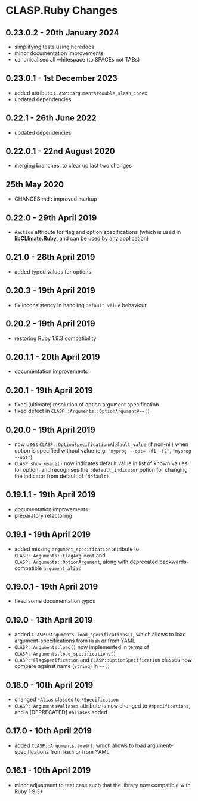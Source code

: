 # **CLASP.Ruby** Changes


## 0.23.0.2 - 20th January 2024

* simplifying tests using heredocs
* minor documentation improvements
* canonicalised all whitespace (to SPACEs not TABs)


## 0.23.0.1 - 1st December 2023

* added attribute `CLASP::Arguments#double_slash_index`
* updated dependencies


## 0.22.1 - 26th June 2022

* updated dependencies


## 0.22.0.1 - 22nd August 2020

* merging branches, to clear up last two changes


## 25th May 2020

* CHANGES.md : improved markup


## 0.22.0 - 29th April 2019

* ``#action`` attribute for flag and option specifications (which is used in **libCLImate.Ruby**, and can be used by any application)


## 0.21.0 - 28th April 2019

* added typed values for options


## 0.20.3 - 19th April 2019

* fix inconsistency in handling `default_value` behaviour


## 0.20.2 - 19th April 2019

* restoring Ruby 1.9.3 compatibility


## 0.20.1.1 - 20th April 2019

* documentation improvements


## 0.20.1 - 19th April 2019

* fixed (ultimate) resolution of option argument specification
* fixed defect in `CLASP::Arguments::OptionArgument#==()`


## 0.20.0 - 19th April 2019

* now uses `CLASP::OptionSpecification#default_value` (if non-nil) when option is specified without value (e.g. `"myprog --opt= -f1 -f2"`, `"myprog --opt"`)
* `CLASP.show_usage()` now indicates default value in list of known values for option, and recognises the `:default_indicator` option for changing the indicator from default of `(default)`


## 0.19.1.1 - 19th April 2019

* documentation improvements
* preparatory refactoring


## 0.19.1 - 19th April 2019

* added missing `argument_specification` attribute to `CLASP::Arguments::FlagArgument` and `CLASP::Arguments::OptionArgument`, along with deprecated backwards-compatible `argument_alias`


## 0.19.0.1 - 19th April 2019

* fixed some documentation typos


## 0.19.0 - 13th April 2019

* added `CLASP::Arguments.load_specifications()`, which allows to load argument-specifications from `Hash` or from YAML
* `CLASP::Arguments.load()` now implemented in terms of `CLASP::Arguments.load_specifications()`
* `CLASP::FlagSpecification` and `CLASP::OptionSpecification` classes now compare against name (`String`) in `==()`


## 0.18.0 - 10th April 2019

* changed `*Alias` classes to `*Specification`
* `CLASP::Arguments#aliases` attribute is now changed to `#specifications`, and a [DEPRECATED] `#aliases` added


## 0.17.0 - 10th April 2019

* added `CLASP::Arguments.load()`, which allows to load argument-specifications from `Hash` or from YAML


## 0.16.1 - 10th April 2019

* minor adjustment to test case such that the library now compatible with Ruby 1.9.3+


<!-- ########################### end of file ########################### -->

